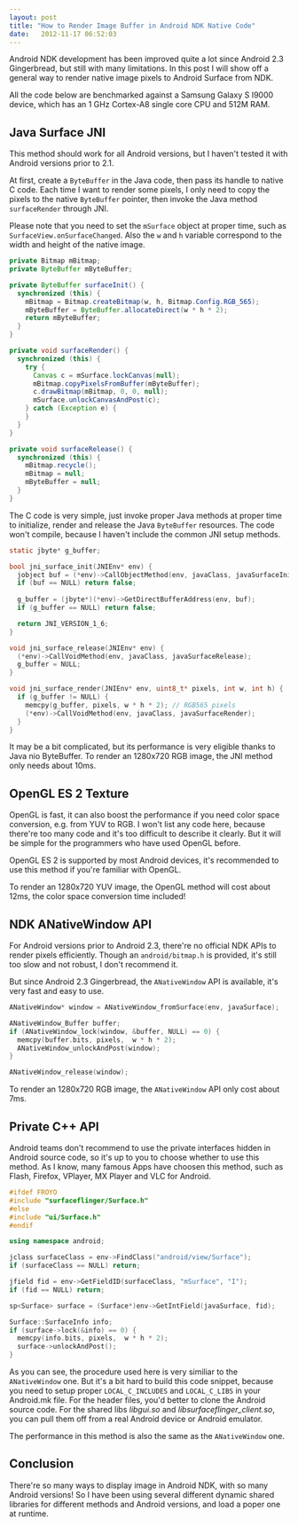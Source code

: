 ```yaml
---
layout: post
title: "How to Render Image Buffer in Android NDK Native Code"
date:   2012-11-17 06:52:03
---
```


Android NDK development has been improved quite a lot since Android 2.3 Gingerbread, but still with many limitations. In this post I will show off a general way to render native image pixels to Android Surface from NDK.

All the code below are benchmarked against a Samsung Galaxy S I9000 device, which has an 1 GHz Cortex-A8 single core CPU and 512M RAM.


Java Surface JNI
----------------

This method should work for all Android versions, but I haven't tested it with Android versions prior to 2.1.

At first, create a `ByteBuffer` in the Java code, then pass its handle to native C code. Each time I want to render some pixels, I only need to copy the pixels to the native `ByteBuffer` pointer, then invoke the Java method `surfaceRender` through JNI.

Please note that you need to set the `mSurface` object at proper time, such as `SurfaceView.onSurfaceChanged`. Also the `w` and `h` variable correspond to the width and height of the native image.

```java
private Bitmap mBitmap;
private ByteBuffer mByteBuffer;

private ByteBuffer surfaceInit() {
  synchronized (this) {
    mBitmap = Bitmap.createBitmap(w, h, Bitmap.Config.RGB_565);
    mByteBuffer = ByteBuffer.allocateDirect(w * h * 2);
    return mByteBuffer;
  }
}

private void surfaceRender() {
  synchronized (this) {
    try {
      Canvas c = mSurface.lockCanvas(null);
      mBitmap.copyPixelsFromBuffer(mByteBuffer);
      c.drawBitmap(mBitmap, 0, 0, null);
      mSurface.unlockCanvasAndPost(c);
    } catch (Exception e) {
    }
  }
}

private void surfaceRelease() {
  synchronized (this) {
    mBitmap.recycle();
    mBitmap = null;
    mByteBuffer = null;
  }
}
```

The C code is very simple, just invoke proper Java methods at proper time to initialize, render and release the Java `ByteBuffer` resources. The code won't compile, because I haven't include the common JNI setup methods.

```c
static jbyte* g_buffer;

bool jni_surface_init(JNIEnv* env) {
  jobject buf = (*env)->CallObjectMethod(env, javaClass, javaSurfaceInit);
  if (buf == NULL) return false;
  
  g_buffer = (jbyte*)(*env)->GetDirectBufferAddress(env, buf);
  if (g_buffer == NULL) return false;

  return JNI_VERSION_1_6;
}

void jni_surface_release(JNIEnv* env) {
  (*env)->CallVoidMethod(env, javaClass, javaSurfaceRelease);
  g_buffer = NULL;
}

void jni_surface_render(JNIEnv* env, uint8_t* pixels, int w, int h) {
  if (g_buffer != NULL) {
    memcpy(g_buffer, pixels, w * h * 2); // RGB565 pixels
    (*env)->CallVoidMethod(env, javaClass, javaSurfaceRender);
  }
}
```

It may be a bit complicated, but its performance is very eligible thanks to Java nio ByteBuffer. To render an 1280x720 RGB image, the JNI method only needs about 10ms.


OpenGL ES 2 Texture
-------------------

OpenGL is fast, it can also boost the performance if you need color space conversion, e.g. from YUV to RGB. I won't list any code here, because there're too many code and it's too difficult to describe it clearly. But it will be simple for the programmers who have used OpenGL before.

OpenGL ES 2 is supported by most Android devices, it's recommended to use this method if you're familiar with OpenGL.

To render an 1280x720 YUV image, the OpenGL method will cost about 12ms, the color space conversion time included!


NDK ANativeWindow API
---------------------

For Android versions prior to Android 2.3, there're no official NDK APIs to render pixels efficiently. Though an `android/bitmap.h` is provided, it's still too slow and not robust, I don't recommend it.

But since Android 2.3 Gingerbread, the `ANativeWindow` API is available, it's very fast and easy to use.

```cpp
ANativeWindow* window = ANativeWindow_fromSurface(env, javaSurface);

ANativeWindow_Buffer buffer;
if (ANativeWindow_lock(window, &buffer, NULL) == 0) {
  memcpy(buffer.bits, pixels,  w * h * 2);
  ANativeWindow_unlockAndPost(window);
}

ANativeWindow_release(window);
```

To render an 1280x720 RGB image, the `ANativeWindow` API only cost about 7ms.


Private C++ API
---------------

Android teams don't recommend to use the private interfaces hidden in Android source code, so it's up to you to choose whether to use this method. As I know, many famous Apps have choosen this method, such as Flash, Firefox, VPlayer, MX Player and VLC for Android.

```cpp
#ifdef FROYO
#include "surfaceflinger/Surface.h"
#else
#include "ui/Surface.h"
#endif

using namespace android;

jclass surfaceClass = env->FindClass("android/view/Surface");
if (surfaceClass == NULL) return;

jfield fid = env->GetFieldID(surfaceClass, "mSurface", "I");
if (fid == NULL) return;

sp<Surface> surface = (Surface*)env->GetIntField(javaSurface, fid);

Surface::SurfaceInfo info;
if (surface->lock(&info) == 0) {
  memcpy(info.bits, pixels,  w * h * 2);
  surface->unlockAndPost();
}
```

As you can see, the procedure used here is very similiar to the `ANativeWindow` one. But it's a bit hard to build this code snippet, because you need to setup proper `LOCAL_C_INCLUDES` and `LOCAL_C_LIBS` in your Android.mk file. For the header files, you'd better to clone the Android source code. For the shared libs *libgui.so* and *libsurfaceflinger_client.so*, you can pull them off from a real Android device or Android emulator.

The performance in this method is also the same as the `ANativeWindow` one.


Conclusion
----------

There're so many ways to display image in Android NDK, with so many Android versions! So I have been using several different dynamic shared libraries for different methods and Android versions, and load a poper one at runtime.
